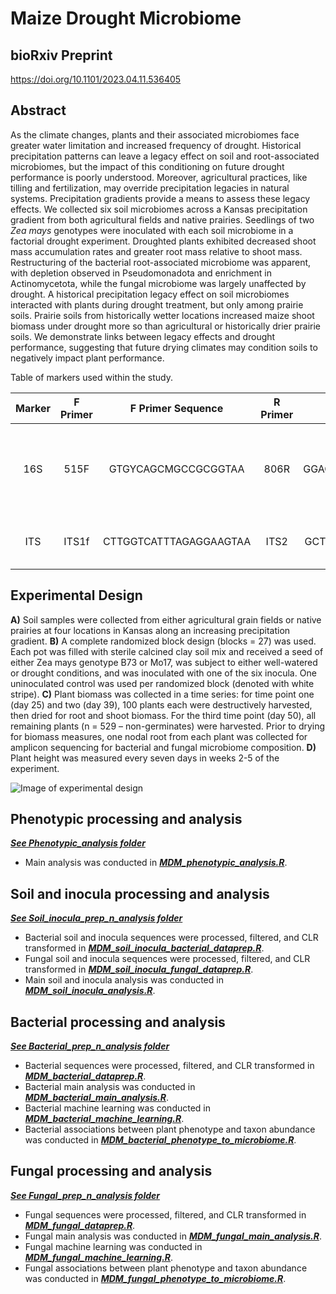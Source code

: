 # Maize Drought Microbiome

## bioRxiv Preprint
<https://doi.org/10.1101/2023.04.11.536405>

## Abstract

As the climate changes, plants and their associated microbiomes face greater water limitation and increased frequency of drought. Historical precipitation patterns can leave a legacy effect on soil and root-associated microbiomes, but the impact of this conditioning on future drought performance is poorly understood. Moreover, agricultural practices, like tilling and fertilization, may override precipitation legacies in natural systems. Precipitation gradients provide a means to assess these legacy effects. We collected six soil microbiomes across a Kansas precipitation gradient from both agricultural fields and native prairies. Seedlings of two *Zea mays* genotypes were inoculated with each soil microbiome in a factorial drought experiment. Droughted plants exhibited decreased shoot mass accumulation rates and greater root mass relative to shoot mass. Restructuring of the bacterial root-associated microbiome was apparent, with depletion observed in Pseudomonadota and enrichment in Actinomycetota, while the fungal microbiome was largely unaffected by drought. A historical precipitation legacy effect on soil microbiomes interacted with plants during drought treatment, but only among prairie soils. Prairie soils from historically wetter locations increased maize shoot biomass under drought more so than agricultural or historically drier prairie soils. We demonstrate links between legacy effects and drought performance, suggesting that future drying climates may condition soils to negatively impact plant performance.

Table of markers used within the study.

| Marker   | F Primer| F Primer Sequence       | R Primer| R Primer Sequence    | Size (bp) | Citation                                       |
|:--------:|:-------:|:-----------------------:|:-------:|:--------------------:|:---------:|:----------------------------------------------:|
| 16S      | 515F    | GTGYCAGCMGCCGCGGTAA     | 806R    | GGACTACNVGGGTWTCTAAT | 390       | Parada *et al.* 2016 and Apprill *et al.* 2015 |
| ITS      | ITS1f   | CTTGGTCATTTAGAGGAAGTAA  | ITS2    | GCTGCGTTCTTCATCGATGC | variable  | Smith and Peay 2014                            |


## Experimental Design

**A)** Soil samples were collected from either agricultural grain fields or native prairies at four locations in Kansas along an increasing precipitation gradient. **B)** A complete randomized block design (blocks = 27) was used. Each pot was filled with sterile calcined clay soil mix and received a seed of either Zea mays genotype B73 or Mo17, was subject to either well-watered or drought conditions, and was inoculated with one of the six inocula. One uninoculated control was used per randomized block (denoted with white stripe). **C)** Plant biomass was collected in a time series: for time point one (day 25) and two (day 39), 100 plants each were destructively harvested, then dried for root and shoot biomass. For the third time point (day 50), all remaining plants (n = 529 – non-germinates) were harvested. Prior to drying for biomass measures, one nodal root from each plant was collected for amplicon sequencing for bacterial and fungal microbiome composition. **D)** Plant height was measured every seven days in weeks 2-5 of the experiment.

![Image of experimental design](https://github.com/Kenizzer/Maize_Drought_Microbiome/blob/main/Experimental_design_600dpi.png)


## Phenotypic processing and analysis

[***See Phenotypic_analysis folder***](https://github.com/Kenizzer/Maize_Drought_Microbiome/tree/main/Phenotypic_analysis)

- Main analysis was conducted in [***MDM_phenotypic_analysis.R***](https://github.com/Kenizzer/Maize_Drought_Microbiome/blob/main/Phenotypic_analysis/MDM_phenotypic_analysis.R).

## Soil and inocula processing and analysis

[***See Soil_inocula_prep_n_analysis folder***](https://github.com/Kenizzer/Maize_Drought_Microbiome/tree/main/Soil_inocula_prep_n_analysis)

- Bacterial soil and inocula sequences were processed, filtered, and CLR transformed in [***MDM_soil_inocula_bacterial_dataprep.R***](https://github.com/Kenizzer/Maize_Drought_Microbiome/blob/main/Soil_inocula_prep_n_analysis/MDM_soil_inocula_bacterial_dataprep.R).
- Fungal soil and inocula sequences were processed, filtered, and CLR transformed in [***MDM_soil_inocula_fungal_dataprep.R***](https://github.com/Kenizzer/Maize_Drought_Microbiome/blob/main/Soil_inocula_prep_n_analysis/MDM_soil_inocula_fungal_dataprep.R).
- Main soil and inocula analysis was conducted in [***MDM_soil_inocula_analysis.R***](https://github.com/Kenizzer/Maize_Drought_Microbiome/blob/main/Soil_inocula_prep_n_analysis/MDM_soil_inocula_analysis.R).

## Bacterial processing and analysis

[***See Bacterial_prep_n_analysis folder***](https://github.com/Kenizzer/Maize_Drought_Microbiome/tree/main/Bacterial_prep_n_analysis)

- Bacterial sequences were processed, filtered, and CLR transformed in [***MDM_bacterial_dataprep.R***](https://github.com/Kenizzer/Maize_Drought_Microbiome/blob/main/Bacterial_prep_n_analysis/MDM_bacterial_dataprep.R).
- Bacterial main analysis was conducted in [***MDM_bacterial_main_analysis.R***](https://github.com/Kenizzer/Maize_Drought_Microbiome/blob/main/Bacterial_prep_n_analysis/MDM_bacterial_main_analysis.R).
- Bacterial machine learning was conducted in [***MDM_bacterial_machine_learning.R***](https://github.com/Kenizzer/Maize_Drought_Microbiome/blob/main/Bacterial_prep_n_analysis/MDM_bacterial_machine_learning.R).
- Bacterial associations between plant phenotype and taxon abundance was conducted in [***MDM_bacterial_phenotype_to_microbiome.R***](https://github.com/Kenizzer/Maize_Drought_Microbiome/blob/main/Bacterial_prep_n_analysis/MDM_bacterial_phenotype_to_microbiome.R).

## Fungal processing and analysis

[***See Fungal_prep_n_analysis folder***](https://github.com/Kenizzer/Maize_Drought_Microbiome/tree/main/Fungal_prep_n_analysis)

- Fungal sequences were processed, filtered, and CLR transformed in [***MDM_fungal_dataprep.R***](https://github.com/Kenizzer/Maize_Drought_Microbiome/blob/main/Fungal_prep_n_analysis/MDM_fungal_dataprep.R).
- Fungal main analysis was conducted in [***MDM_fungal_main_analysis.R***](https://github.com/Kenizzer/Maize_Drought_Microbiome/blob/main/Fungal_prep_n_analysis/MDM_fungal_main_analysis.R).
- Fungal machine learning was conducted in [***MDM_fungal_machine_learning.R***](https://github.com/Kenizzer/Maize_Drought_Microbiome/blob/main/Fungal_prep_n_analysis/MDM_fungal_machine_learning.R).
- Fungal associations between plant phenotype and taxon abundance was conducted in [***MDM_fungal_phenotype_to_microbiome.R***](https://github.com/Kenizzer/Maize_Drought_Microbiome/blob/main/Fungal_prep_n_analysis/MDM_fungal_phenotype_to_microbiome.R).